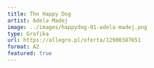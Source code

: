 ```yaml
---
title: The Happy Dog
artist: Adela Madej
image: ../images/happydog-01-adela-madej.png
type: Grafika
url: https://allegro.pl/oferta/12900387651
format: A2
featured: true
---
```

